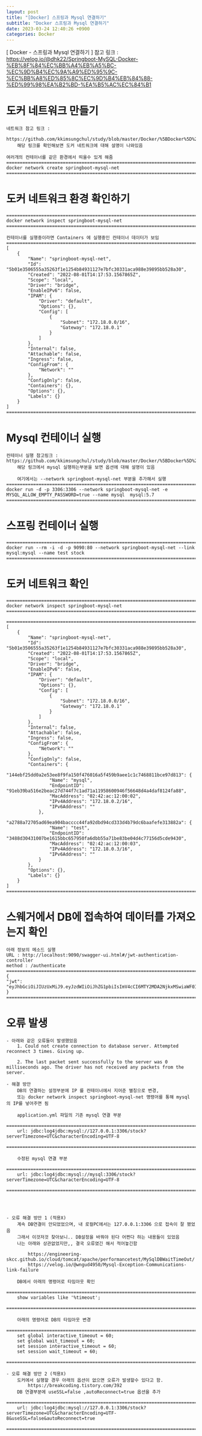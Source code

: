 ```yaml
---
layout: post
title: "[Docker] 스프링과 Mysql 연결하기"
subtitle: "Docker 스프링과 Mysql 연결하기"
date: 2023-03-24 12:40:26 +0900
categories: Docker
---
```

[ Docker - 스프링과 Mysql 연결하기 ]
	참고 링크 : 
		https://velog.io/@dhk22/Springboot-MySQL-Docker-%EB%8F%84%EC%BB%A4%EB%A5%BC-%EC%9D%B4%EC%9A%A9%ED%95%9C-%EC%BB%A8%ED%85%8C%EC%9D%B4%EB%84%88-%ED%99%98%EA%B2%BD-%EA%B5%AC%EC%84%B1
		

# 도커 네트워크 만들기
	네트워크 참고 링크 : 
		https://github.com/kkimsungchul/study/blob/master/Docker/%5BDocker%5D%20%EB%8F%84%EC%BB%A4%20%EB%84%A4%ED%8A%B8%EC%9B%8C%ED%81%AC%20%EB%A7%8C%EB%93%A4%EA%B8%B0.txt
		해당 링크를 확인해보면 도커 네트워크에 대해 설명이 나와있음

	여러개의 컨테이너를 같은 환경에서 띄울수 있게 해줌
	======================================================================================================
	docker network create springboot-mysql-net
	======================================================================================================
	

# 도커 네트워크 환경 확인하기

	======================================================================================================
	docker network inspect springboot-mysql-net
	======================================================================================================
	
	컨테이너를 실행중이라면 Containers 에 실행중인 컨테이너 데이터가 보임
	======================================================================================================
	[
		{
			"Name": "springboot-mysql-net",
			"Id": "5b01e3506555a35263f1e1254b84931127e7bfc30331aca988e39895bb528a30",
			"Created": "2022-08-01T14:17:53.1567865Z",
			"Scope": "local",
			"Driver": "bridge",
			"EnableIPv6": false,
			"IPAM": {
				"Driver": "default",
				"Options": {},
				"Config": [
					{
						"Subnet": "172.18.0.0/16",
						"Gateway": "172.18.0.1"
					}
				]
			},
			"Internal": false,
			"Attachable": false,
			"Ingress": false,
			"ConfigFrom": {
				"Network": ""
			},
			"ConfigOnly": false,
			"Containers": {},
			"Options": {},
			"Labels": {}
		}
	]
	======================================================================================================

# Mysql 컨테이너 실행
	컨테이너 실행 참고링크 : https://github.com/kkimsungchul/study/blob/master/Docker/%5BDocker%5D%20%EB%8F%84%EC%BB%A4%EC%9D%98%20%EC%98%88%EC%A0%9C.txt
		해당 링크에서 mysql 실행하는부분을 보면 옵션에 대해 설명이 있음

		여기에서는 --network springboot-mysql-net 부분을 추가해서 실행
	======================================================================================================
	docker run -d -p 3306:3306 --network springboot-mysql-net -e MYSQL_ALLOW_EMPTY_PASSWORD=true --name mysql  mysql:5.7
	======================================================================================================


# 스프링 컨테이너 실행

	======================================================================================================
	docker run --rm -i -d -p 9090:80 --network springboot-mysql-net --link mysql:mysql --name test stock
	======================================================================================================

# 도커 네트워크 확인
	======================================================================================================
	docker network inspect springboot-mysql-net
	======================================================================================================
	
	======================================================================================================
	[
		{
			"Name": "springboot-mysql-net",
			"Id": "5b01e3506555a35263f1e1254b84931127e7bfc30331aca988e39895bb528a30",
			"Created": "2022-08-01T14:17:53.1567865Z",
			"Scope": "local",
			"Driver": "bridge",
			"EnableIPv6": false,
			"IPAM": {
				"Driver": "default",
				"Options": {},
				"Config": [
					{
						"Subnet": "172.18.0.0/16",
						"Gateway": "172.18.0.1"
					}
				]
			},
			"Internal": false,
			"Attachable": false,
			"Ingress": false,
			"ConfigFrom": {
				"Network": ""
			},
			"ConfigOnly": false,
			"Containers": {
				"144ebf25dd0a2e53ee8f9fa150f476016a5f459b9aee1c1c7468811bce97d813": {
					"Name": "mysql",
					"EndpointID": "91eb39ba516e2beac27d744f7c1ad71a11958600946f56648d4a4daf8124fa88",
					"MacAddress": "02:42:ac:12:00:02",
					"IPv4Address": "172.18.0.2/16",
					"IPv6Address": ""
				},
				"a2788a72705ad69ea904bacccc44fa92dbd94cd333d4b79dc6baafefe313882a": {
					"Name": "test",
					"EndpointID": "3488d30431007be1615bbc657950fa6dbb55a71be83be04d4c77156d5cde9430",
					"MacAddress": "02:42:ac:12:00:03",
					"IPv4Address": "172.18.0.3/16",
					"IPv6Address": ""
				}
			},
			"Options": {},
			"Labels": {}
		}
	]
	======================================================================================================


# 스웨거에서 DB에 접속하여 데이터를 가져오는지 확인
	아래 정보의 메소드 실행
	URL : http://localhost:9090/swagger-ui.html#/jwt-authentication-controller
	method : /authenticate
	======================================================================================================
	{
	"jwt": "eyJhbGciOiJIUzUxMiJ9.eyJzdWIiOiJhZG1pbiIsImV4cCI6MTY2MDA2NjkxMSwiaWF0IjoxNjYwMDQ4OTExfQ.xnnimfjegx_7w748VWvoiNxvuAANP_8Lpvv0Jgjrc76nKiqlBblkjrOc7VV1J_OtZPVAubM5ZhmUdDt1dn5g1A"
	}
	======================================================================================================
	

# 오류 발생

	- 아래와 같은 오류들이 발생했었음
		1. Could not create connection to database server. Attempted reconnect 3 times. Giving up.

		2. The last packet sent successfully to the server was 0 milliseconds ago. The driver has not received any packets from the server.

	- 해결 방안
		DB의 연결하는 설정부분에 IP 를 컨테이너에서 지어준 별칭으로 변경,
		또는 docker network inspect springboot-mysql-net 명령어를 통해 mysql 의 IP를 넣어주면 됨

		application.yml 파일의 기존 mysql 연결 부분
		======================================================================================================
		url: jdbc:log4jdbc:mysql://127.0.0.1:3306/stock?serverTimezone=UTC&characterEncoding=UTF-8
		======================================================================================================

		수정된 mysql 연결 부분
		======================================================================================================
		url: jdbc:log4jdbc:mysql://mysql:3306/stock?serverTimezone=UTC&characterEncoding=UTF-8
		======================================================================================================




	- 오류 해결 방안 1 (적용X)
		계속 DB연결이 안되었었으며, 내 로컬PC에서는 127.0.0.1:3306 으로 접속이 잘 됐었음
		그래서 이것저것 찾아보니.. DB설정을 바꿔야 된다 어쩐다 하는 내용들이 있었음
		나는 아래와 상관없었지만,, 결국 오류였긴 해서 적어놓긴함
	
			https://engineering-skcc.github.io/cloud/tomcat/apache/performancetest/MySqlDBWaitTimeOut/
			https://velog.io/@wngud4950/Mysql-Exception-Communications-link-failure

		DB에서 아래의 명령어로 타임아웃 확인
		======================================================================================================
		show variables like '%timeout';
		======================================================================================================
		
		아래의 명령어로 DB의 타임아웃 변경
		======================================================================================================
		set global interactive_timeout = 60;
		set global wait_timeout = 60;
		set session interactive_timeout = 60;
		set session wait_timeout = 60;
		======================================================================================================

	- 오류 해결 방안 2 (적용X)
		도커에서 실행할 경우 아래의 옵션이 없으면 오류가 발생할수 있다고 함.
			https://breakcoding.tistory.com/392
		DB 연결부분에 useSSL=false ,autoReconnect=true 옵션을 추가
		======================================================================================================
		url: jdbc:log4jdbc:mysql://127.0.0.1:3306/stock?serverTimezone=UTC&characterEncoding=UTF-8&useSSL=false&autoReconnect=true
		======================================================================================================                                                                                                                                                                                                                                                                                                                                                                                                                                                                                                                                                                                                                                                                                                                                                                                                                                                                                                                                                                                                                                                                                                                                                                                                                                                                                                                                                                                                                                                                                                                                                                                                                                                                                                                                                                                                                                                                                                                                                                                                                                                                                                                                                                                                                                                                                                                                                                                                                                                                                                                                                                                                                                                                                                                                                                                                                                                                                                                                                                                                                                                                                                                                                                                                                                                                                                                                                                                                                                                                                                                                                                                                                                                                                                                                                                                                                                                                                                                                                                                                                                                                                                                                                                                                                                                                                                                                                                                                                                                                                                                                                                                                                                                                                                                                                                                                                                                                                                                                                                                                                                                                                                                                                                                                                                                                                                                                                                                                                                                                                                                                                                                                                                                                                                                                                                                                                                                                                                                                                                                                                                                                                                                                                                                                                                                                                                                                                                                                                                                                                                                                                                                                                                                                                                                                                                                                                                                                                                                                                                                                                                                                                                                                                                                                                                                                                                                                                                                                                                                                                                                                                                                                                                                                                                                                                                                                                                                                                                                                                                                                                                                                                                                                                                                                                                                                                                                                                                                                                                                                                                                                                                                                                   

